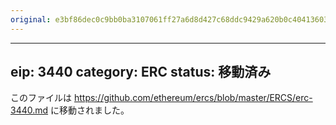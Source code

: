 ```yaml
---
original: e3bf86dec0c9bb0ba3107061ff27a6d8d427c68ddc9429a620b0c4041360348d
---
```


---
eip: 3440
category: ERC
status: 移動済み
---

このファイルは https://github.com/ethereum/ercs/blob/master/ERCS/erc-3440.md に移動されました。
